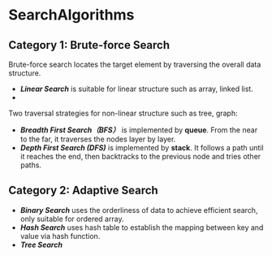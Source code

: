 
# SearchAlgorithms

## Category 1: Brute-force Search
Brute-force search locates the target element by traversing the overall data structure.  

- ***Linear Search*** is suitable for linear structure such as array, linked list.  
- 
Two traversal strategies for non-linear structure such as tree, graph:  

- ***Breadth First Search（BFS）*** is implemented by **queue**. From the near to the far, it traverses the nodes layer by layer.
- ***Depth First Search (DFS)*** is implemented by **stack**. It follows a path until it reaches the end, then backtracks to the previous node and tries other paths.


## Category 2: Adaptive Search

- ***Binary Search*** uses the orderliness of data to achieve efficient search, only suitable for ordered array.
- ***Hash Search*** uses hash table to establish the mapping between key and value via hash function. 
- ***Tree Search***
